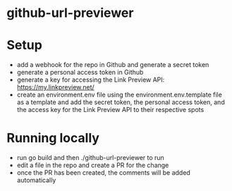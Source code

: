 # github-url-previewer

# Setup
- add a webhook for the repo in Github and generate a secret token
- generate a personal access token in Github
- generate a key for accessing the Link Preview API: https://my.linkpreview.net/
- create an environment.env file using the environment.env.template file as a template and add the secret token, the personal access token, and the access key for the Link Preview API to their respective spots

# Running locally
- run go build and then ./github-url-previewer to run
- edit a file in the repo and create a PR for the change
- once the PR has been created, the comments will be added automatically
